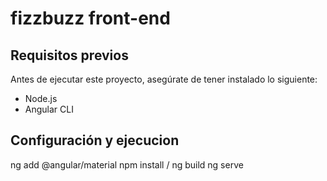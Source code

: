 # fizzbuzz front-end


## Requisitos previos

Antes de ejecutar este proyecto, asegúrate de tener instalado lo siguiente:

- Node.js 
- Angular CLI 

## Configuración y ejecucion

ng add @angular/material
npm install / ng build
ng serve

